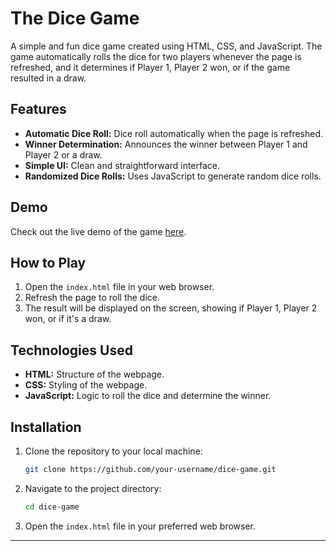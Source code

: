 # The Dice Game

A simple and fun dice game created using HTML, CSS, and JavaScript. The game automatically rolls the dice for two players whenever the page is refreshed, and it determines if Player 1, Player 2 won, or if the game resulted in a draw.

## Features

- **Automatic Dice Roll:** Dice roll automatically when the page is refreshed.
- **Winner Determination:** Announces the winner between Player 1 and Player 2 or a draw.
- **Simple UI:** Clean and straightforward interface.
- **Randomized Dice Rolls:** Uses JavaScript to generate random dice rolls.

## Demo

Check out the live demo of the game [here](https://diice-game.vercel.app/).

## How to Play

1. Open the `index.html` file in your web browser.
2. Refresh the page to roll the dice.
3. The result will be displayed on the screen, showing if Player 1, Player 2 won, or if it's a draw.

## Technologies Used

- **HTML:** Structure of the webpage.
- **CSS:** Styling of the webpage.
- **JavaScript:** Logic to roll the dice and determine the winner.

## Installation

1. Clone the repository to your local machine:

   ```bash
   git clone https://github.com/your-username/dice-game.git
   ```

2. Navigate to the project directory:

   ```bash
   cd dice-game
   ```

3. Open the `index.html` file in your preferred web browser.

---
